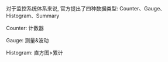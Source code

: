 对于监控系统体系来说, 官方提出了四种数据类型: Counter、Gauge、Histogram、Summary

Counter: 计数器

Gauge: 测量&波动

Histogram: 直方图>累计



